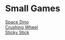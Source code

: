 # Small Games

[Space Dino](dino.html) <br>
[Crushing Wheel](workspin.html) <br>
[Sticky Stick](stickystick.html) <br>
